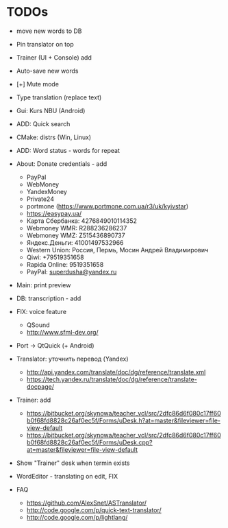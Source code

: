 # TODOs

- move new words to DB
- Pin translator on top
- Trainer (UI + Console) add
- Auto-save new words
- [+] Mute mode
- Type translation (replace text)
- Gui: Kurs NBU (Android)
- ADD: Quick search
- CMake: distrs (Win, Linux)
- ADD: Word status - words for repeat

- About: Donate credentials - add

  - PayPal
  - WebMoney
  - YandexMoney
  - Private24
  - portmone (https://www.portmone.com.ua/r3/uk/kyivstar)
  - https://easypay.ua/
  - Карта Сбербанка: 4276849010114352
  - Webmoney WMR: R288236286237
  - Webmoney WMZ: Z515436890737
  - Яндекс.Деньги: 41001497532966
  - Western Union: Россия, Пермь, Мосин Андрей Владимирович
  - Qiwi: +79519351658
  - Rapida Online: 9519351658
  - PayPal: superdusha@yandex.ru

- Main: print preview
- DB: transcription - add

- FIX: voice feature

  - QSound
  - http://www.sfml-dev.org/

- Port -> QtQuick (+ Android)

- Translator: уточнить перевод (Yandex)

  - http://api.yandex.com/translate/doc/dg/reference/translate.xml
  - https://tech.yandex.ru/translate/doc/dg/reference/translate-docpage/

- Trainer: add

  - https://bitbucket.org/skynowa/teacher_vcl/src/2dfc86d6f080c17ff60b0f68fd8828c26af0ec5f/Forms/uDesk.h?at=master&fileviewer=file-view-default
  - https://bitbucket.org/skynowa/teacher_vcl/src/2dfc86d6f080c17ff60b0f68fd8828c26af0ec5f/Forms/uDesk.cpp?at=master&fileviewer=file-view-default

- Show "Trainer" desk when termin exists
- WordEditor - translating on edit, FIX

- FAQ

  - https://github.com/AlexSnet/ASTranslator/
  - http://code.google.com/p/quick-text-translator/
  - http://code.google.com/p/lightlang/